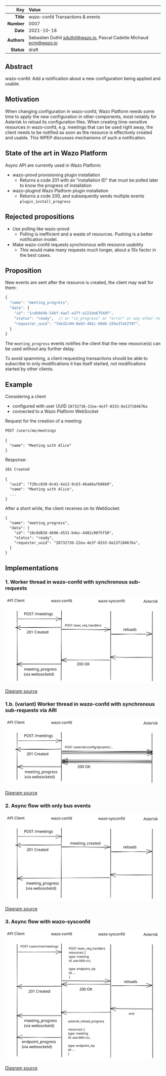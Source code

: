 | Key | Value |
| ---: | :--- |
| **Title** | wazo-confd Transactions & events |
| **Number** | 0007 |
| **Date** | 2021-10-18 |
| **Authors** | Sebastien Duthil <sduthil@wazo.io>, Pascal Cadotte Michaud <pcm@wazo.io> |
| **Status** | draft |

## Abstract

wazo-confd: Add a notification about a new configuration being applied and usable.

## Motivation

When changing configuration in wazo-confd, Wazo Platform needs some time to
apply the new configuration in other components, most notably for Asterisk to
reload its configuration files. When creating time-sensitive resources in
wazo-confd, e.g. meetings that can be used right away, the client needs to be
notified as soon as the resource is effectively created and usable. This WPEP
discusses mechanisms of such a notification.

## State of the art in Wazo Platform

Async API are currently used in Wazo Platform:

* wazo-provd provisioning plugin installation
  * Returns a code 201 with an "installation ID" that must be polled later to know the progress of installation
* wazo-plugind Wazo Platform plugin installation
  * Returns a code 200, and subsequently sends multiple events `plugin_install_progress`
  
## Rejected propositions

* Use polling like wazo-provd
  * Polling is inefficient and a waste of resources. Pushing is a better notification model.
* Make wazo-confd requests synchronous with resource usability
  * This would make many requests much longer, about a 10x factor in the best cases.

## Proposition

New events are sent after the resource is created, the client may wait for them:

```js
{
  "name": "meeting_progress",
  "data": {
    "id": "1cdb8d4b-54bf-4ae7-a37f-e221de67549f",
    "status": "ready",  // or "in_progress" or "error" or any other relevant value
    "requester_uuid": "7eb32c9d-8e63-402c-b0db-155e37a52707",
  }
}
```

The `meeting_progress` events notifies the client that the new resource(s) can be used without any further delay.

To avoid spamming, a client requesting transactions should be able to subscribe to only modifications it has itself started, not modifications started by other clients.

## Example

Considering a client

* configured with user UUID `28732736-22ea-4e3f-8333-8e137184676a`
* connected to a Wazo Platform WebSocket

Request for the creation of a meeting:

```http
POST /users/me/meetings

{
  "name": "Meeting with Alice"
}
```

Response:

```http
201 Created

{
  "uuid": "729cc830-0c41-4a12-9c63-46a66afb06b9",
  "name": "Meeting with Alice",
  ...
}
```

After a short while, the client receives on its WebSocket:

```
{
  "name": "meeting_progress",
  "data": {
    "id": "16c0d83d-4b96-4531-b4ec-4481c90f5f50",
    "status": "ready",
    "requester_uuid": "28732736-22ea-4e3f-8333-8e137184676a",
  }
}
```

## Implementations

### 1. Worker thread in wazo-confd with synchronous sub-requests

![](images/wpep0007/meeting_progress_sync_syconfd.svg)

[Diagram source](https://excalidraw.com/#json=6690199459332096,xs1mnE5Z7dxE9w5UhQBabg)

### 1.b. (variant) Worker thread in wazo-confd with synchronous sub-requests via ARI

![](images/wpep0007/meeting_progress_sync_ari.svg)

[Diagram source](https://excalidraw.com/#json=5828578486779904,IhMBjp0qynoCWK6LQ7yptA)

### 2. Async flow with only bus events

![](images/wpep0007/meeting_progress_async_bus.svg)

[Diagram source](https://excalidraw.com/#json=6313698700296192,5e0AML6D2OlS6-P2X-g4NA)

### 3. Async flow with wazo-sysconfd

![](images/wpep0007/meeting_progress_async_sysconfd.svg)

[Diagram source](https://excalidraw.com/#json=6318552986419200,Ur6Hok20lhY5UugHxwA8Ag)
